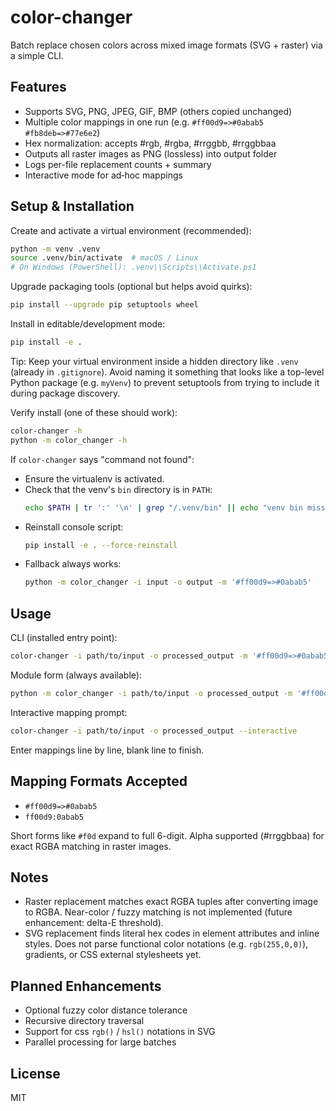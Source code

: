 # color-changer

Batch replace chosen colors across mixed image formats (SVG + raster) via a simple CLI.

## Features
- Supports SVG, PNG, JPEG, GIF, BMP (others copied unchanged)
- Multiple color mappings in one run (e.g. `#ff00d9=>#0abab5 #fb8deb=>#77e6e2`)
- Hex normalization: accepts #rgb, #rgba, #rrggbb, #rrggbbaa
- Outputs all raster images as PNG (lossless) into output folder
- Logs per-file replacement counts + summary
- Interactive mode for ad‑hoc mappings

## Setup & Installation

Create and activate a virtual environment (recommended):
```bash
python -m venv .venv
source .venv/bin/activate  # macOS / Linux
# On Windows (PowerShell): .venv\\Scripts\\Activate.ps1
```

Upgrade packaging tools (optional but helps avoid quirks):
```bash
pip install --upgrade pip setuptools wheel
```

Install in editable/development mode:
```bash
pip install -e .
```

Tip: Keep your virtual environment inside a hidden directory like `.venv` (already in `.gitignore`). Avoid naming it something that looks like a top-level Python package (e.g. `myVenv`) to prevent setuptools from trying to include it during package discovery.

Verify install (one of these should work):
```bash
color-changer -h
python -m color_changer -h
```

If `color-changer` says "command not found":
- Ensure the virtualenv is activated.
- Check that the venv's `bin` directory is in `PATH`:
	```bash
	echo $PATH | tr ':' '\n' | grep "/.venv/bin" || echo "venv bin missing from PATH"
	```
- Reinstall console script:
	```bash
	pip install -e . --force-reinstall
	```
- Fallback always works:
	```bash
	python -m color_changer -i input -o output -m '#ff00d9=>#0abab5'
	```

## Usage
CLI (installed entry point):
```bash
color-changer -i path/to/input -o processed_output -m '#ff00d9=>#0abab5' '#fb8deb=>#77e6e2'
```
Module form (always available):
```bash
python -m color_changer -i path/to/input -o processed_output -m '#ff00d9=>#0abab5' '#fb8deb=>#77e6e2'
```
Interactive mapping prompt:
```bash
color-changer -i path/to/input -o processed_output --interactive
```
Enter mappings line by line, blank line to finish.

## Mapping Formats Accepted
- `#ff00d9=>#0abab5`
- `ff00d9:0abab5`

Short forms like `#f0d` expand to full 6-digit. Alpha supported (#rrggbbaa) for exact RGBA matching in raster images.

## Notes
- Raster replacement matches exact RGBA tuples after converting image to RGBA. Near-color / fuzzy matching is not implemented (future enhancement: delta-E threshold).
- SVG replacement finds literal hex codes in element attributes and inline styles. Does not parse functional color notations (e.g. `rgb(255,0,0)`), gradients, or CSS external stylesheets yet.

## Planned Enhancements
- Optional fuzzy color distance tolerance
- Recursive directory traversal
- Support for css `rgb()` / `hsl()` notations in SVG
- Parallel processing for large batches

## License
MIT
